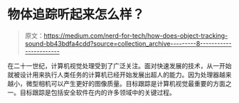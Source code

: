 # 物体追踪听起来怎么样？

> 原文：<https://medium.com/nerd-for-tech/how-does-object-tracking-sound-bb43bdfa4cdd?source=collection_archive---------8----------------------->

在二十一世纪，计算机视觉处理受到了广泛关注。面对快速发展的技术，从一开始就被设计用来执行人类任务的计算机已经开始发展出超人的能力。因为处理器越来越小，微型相机可以产生更好的图像质量。目标跟踪是计算机视觉最重要的方面之一。目标跟踪是包括安全软件在内的许多领域中的关键过程。